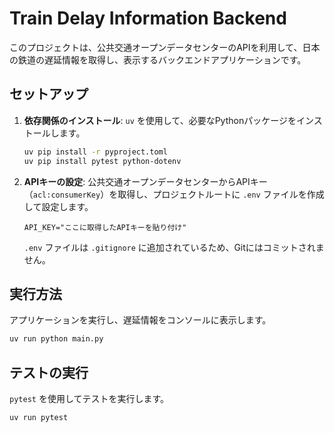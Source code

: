 # Train Delay Information Backend

このプロジェクトは、公共交通オープンデータセンターのAPIを利用して、日本の鉄道の遅延情報を取得し、表示するバックエンドアプリケーションです。

## セットアップ

1.  **依存関係のインストール**:
    `uv` を使用して、必要なPythonパッケージをインストールします。
    ```bash
    uv pip install -r pyproject.toml
    uv pip install pytest python-dotenv
    ```

2.  **APIキーの設定**:
    公共交通オープンデータセンターからAPIキー（`acl:consumerKey`）を取得し、プロジェクトルートに `.env` ファイルを作成して設定します。
    ```
    API_KEY="ここに取得したAPIキーを貼り付け"
    ```
    `.env` ファイルは `.gitignore` に追加されているため、Gitにはコミットされません。

## 実行方法

アプリケーションを実行し、遅延情報をコンソールに表示します。

```bash
uv run python main.py
```

## テストの実行

`pytest` を使用してテストを実行します。

```bash
uv run pytest
```
